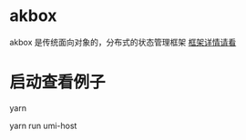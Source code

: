 #  akbox
akbox 是传统面向对象的，分布式的状态管理框架 [框架详情请看](https://github.com/lusess123/akbox/tree/master/packages/libs/akbox)

#  启动查看例子

   yarn 

   yarn run umi-host 
